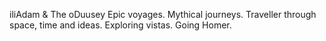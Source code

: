 iliAdam & The oDuusey
Epic voyages. Mythical journeys.
Traveller through space, time and ideas. Exploring vistas. Going Homer.
